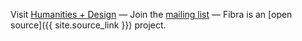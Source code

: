 

Visit [Humanities + Design](http://hdlab.stanford.edu/)
&mdash;
Join the [mailing list](https://mailman.stanford.edu/mailman/listinfo/fibra-stanford)
&mdash;
Fibra is an [open source]({{ site.source_link }}) project.

